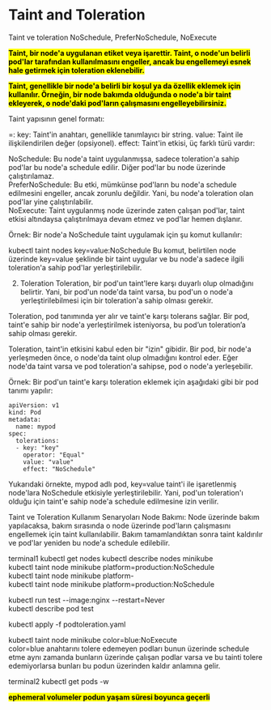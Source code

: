 # Taint and Toleration

Taint ve toleration
NoSchedule, PreferNoSchedule, NoExecute

<b><mark>Taint, bir node'a uygulanan etiket veya işarettir. Taint, o node'un belirli pod'lar tarafından kullanılmasını engeller, ancak bu engellemeyi esnek hale getirmek için toleration eklenebilir.</mark></b><br>

<b><mark>Taint, genellikle bir node'a belirli bir koşul ya da özellik eklemek için kullanılır. Örneğin, bir node bakımda olduğunda o node'a bir taint ekleyerek, o node'daki pod'ların çalışmasını engelleyebilirsiniz.</mark></b><br>

Taint yapısının genel formatı:

<key>=<value>:<effect>
key: Taint'in anahtarı, genellikle tanımlayıcı bir string.
value: Taint ile ilişkilendirilen değer (opsiyonel).
effect: Taint'in etkisi, üç farklı türü vardır:

NoSchedule: Bu node'a taint uygulanmışsa, sadece toleration'a sahip pod'lar bu node'a schedule edilir. Diğer pod'lar bu node üzerinde çalıştırılamaz. <br>
PreferNoSchedule: Bu etki, mümkünse pod'ların bu node'a schedule edilmesini engeller, ancak zorunlu değildir. Yani, bu node'a toleration olan pod'lar yine çalıştırılabilir. <br>
NoExecute: Taint uygulanmış node üzerinde zaten çalışan pod'lar, taint etkisi altındaysa çalıştırılmaya devam etmez ve pod'lar hemen dışlanır. <br>

Örnek:
Bir node'a NoSchedule taint uygulamak için şu komut kullanılır:

kubectl taint nodes <node-name> key=value:NoSchedule
Bu komut, belirtilen node üzerinde key=value şeklinde bir taint uygular ve bu node'a sadece ilgili toleration'a sahip pod'lar yerleştirilebilir.

2. Toleration 
Toleration, bir pod'un taint'lere karşı duyarlı olup olmadığını belirtir. Yani, bir pod'un node'da taint varsa, bu pod'un o node'a yerleştirilebilmesi için bir toleration'a sahip olması gerekir.

Toleration, pod tanımında yer alır ve taint'e karşı tolerans sağlar. Bir pod, taint'e sahip bir node'a yerleştirilmek isteniyorsa, bu pod’un toleration’a sahip olması gerekir.

Toleration, taint'in etkisini kabul eden bir "izin" gibidir. Bir pod, bir node'a yerleşmeden önce, o node'da taint olup olmadığını kontrol eder. Eğer node'da taint varsa ve pod toleration'a sahipse, pod o node'a yerleşebilir.

Örnek:
Bir pod'un taint'e karşı toleration eklemek için aşağıdaki gibi bir pod tanımı yapılır:

```
apiVersion: v1
kind: Pod
metadata:
  name: mypod
spec:
  tolerations:
  - key: "key"
    operator: "Equal"
    value: "value"
    effect: "NoSchedule"
```

Yukarıdaki örnekte, mypod adlı pod, key=value taint'i ile işaretlenmiş node'lara NoSchedule etkisiyle yerleştirilebilir. Yani, pod'un toleration'ı olduğu için taint'e sahip node'a schedule edilmesine izin verilir.

Taint ve Toleration Kullanım Senaryoları
Node Bakımı: Node üzerinde bakım yapılacaksa, bakım sırasında o node üzerinde pod'ların çalışmasını engellemek için taint kullanılabilir. Bakım tamamlandıktan sonra taint kaldırılır ve pod'lar yeniden bu node'a schedule edilebilir.


terminal1
kubectl get nodes
kubectl describe nodes minikube <br>
kubectl taint node minikube platform=production:NoSchedule <br>
kubectl taint node minikube platform- <br>
kubectl taint node minikube platform=production:NoSchedule <br>

kubectl run test --image:nginx --restart=Never <br>
kubectl describe pod test<br>

kubectl apply -f podtoleration.yaml<br>

kubectl taint node minikube color=blue:NoExecute <br>
color=blue anahtarını tolere edemeyen podları bunun üzerinde schedule etme
aynı zamanda bunların üzerinde çalışan podlar varsa ve bu tainti tolere edemiyorlarsa
bunları bu podun üzerinden kaldır anlamına gelir.


terminal2
kubectl get pods -w


<b><mark>ephemeral volumeler podun yaşam süresi boyunca geçerli</mark></b><br>

